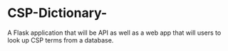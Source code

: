 # CSP-Dictionary-
A Flask application that will be API as well as a web app that will users to look up CSP terms from a database. 
